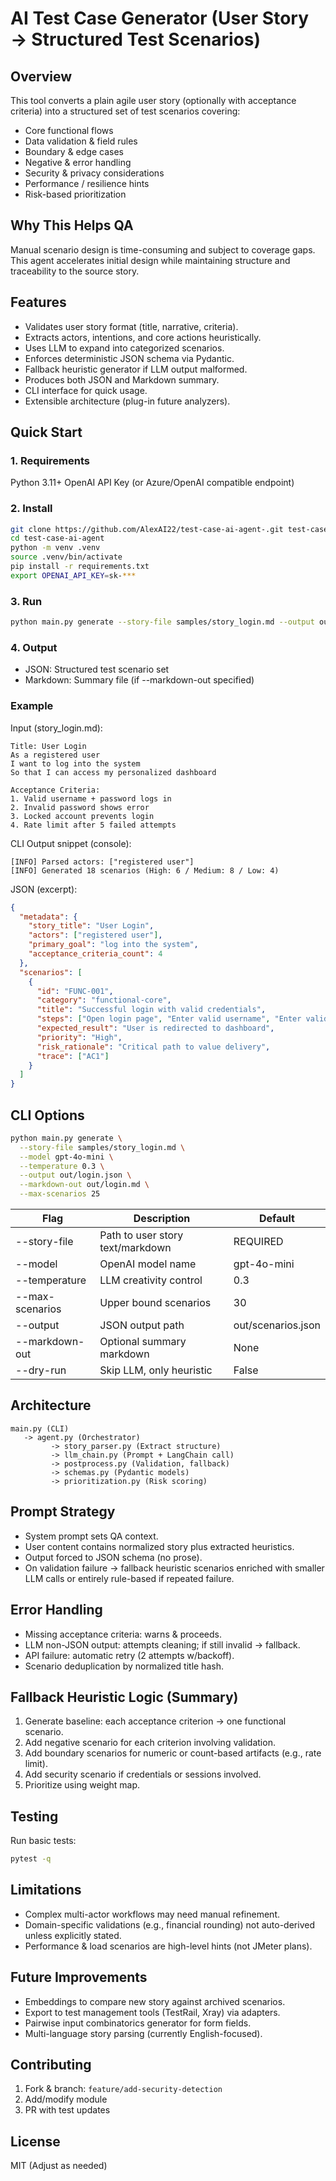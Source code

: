 # AI Test Case Generator (User Story → Structured Test Scenarios)

## Overview
This tool converts a plain agile user story (optionally with acceptance criteria) into a structured set of test scenarios covering:
- Core functional flows
- Data validation & field rules
- Boundary & edge cases
- Negative & error handling
- Security & privacy considerations
- Performance / resilience hints
- Risk-based prioritization

## Why This Helps QA
Manual scenario design is time-consuming and subject to coverage gaps. This agent accelerates initial design while maintaining structure and traceability to the source story.

## Features
- Validates user story format (title, narrative, criteria).
- Extracts actors, intentions, and core actions heuristically.
- Uses LLM to expand into categorized scenarios.
- Enforces deterministic JSON schema via Pydantic.
- Fallback heuristic generator if LLM output malformed.
- Produces both JSON and Markdown summary.
- CLI interface for quick usage.
- Extensible architecture (plug-in future analyzers).

## Quick Start

### 1. Requirements
Python 3.11+
OpenAI API Key (or Azure/OpenAI compatible endpoint)

### 2. Install
```bash
git clone https://github.com/AlexAI22/test-case-ai-agent-.git test-case-ai-agent
cd test-case-ai-agent
python -m venv .venv
source .venv/bin/activate
pip install -r requirements.txt
export OPENAI_API_KEY=sk-***
```

### 3. Run
```bash
python main.py generate --story-file samples/story_login.md --output out/login_scenarios.json
```

### 4. Output
- JSON: Structured test scenario set
- Markdown: Summary file (if --markdown-out specified)

### Example
Input (story_login.md):
```
Title: User Login
As a registered user
I want to log into the system
So that I can access my personalized dashboard

Acceptance Criteria:
1. Valid username + password logs in
2. Invalid password shows error
3. Locked account prevents login
4. Rate limit after 5 failed attempts
```

CLI Output snippet (console):
```
[INFO] Parsed actors: ["registered user"]
[INFO] Generated 18 scenarios (High: 6 / Medium: 8 / Low: 4)
```

JSON (excerpt):
```json
{
  "metadata": {
    "story_title": "User Login",
    "actors": ["registered user"],
    "primary_goal": "log into the system",
    "acceptance_criteria_count": 4
  },
  "scenarios": [
    {
      "id": "FUNC-001",
      "category": "functional-core",
      "title": "Successful login with valid credentials",
      "steps": ["Open login page", "Enter valid username", "Enter valid password", "Submit", "Verify dashboard displayed"],
      "expected_result": "User is redirected to dashboard",
      "priority": "High",
      "risk_rationale": "Critical path to value delivery",
      "trace": ["AC1"]
    }
  ]
}
```

## CLI Options
```bash
python main.py generate \
  --story-file samples/story_login.md \
  --model gpt-4o-mini \
  --temperature 0.3 \
  --output out/login.json \
  --markdown-out out/login.md \
  --max-scenarios 25
```

| Flag | Description | Default |
|------|-------------|---------|
| --story-file | Path to user story text/markdown | REQUIRED |
| --model | OpenAI model name | gpt-4o-mini |
| --temperature | LLM creativity control | 0.3 |
| --max-scenarios | Upper bound scenarios | 30 |
| --output | JSON output path | out/scenarios.json |
| --markdown-out | Optional summary markdown | None |
| --dry-run | Skip LLM, only heuristic | False |

## Architecture
```
main.py (CLI) 
   -> agent.py (Orchestrator)
         -> story_parser.py (Extract structure)
         -> llm_chain.py (Prompt + LangChain call)
         -> postprocess.py (Validation, fallback)
         -> schemas.py (Pydantic models)
         -> prioritization.py (Risk scoring)
```

## Prompt Strategy
- System prompt sets QA context.
- User content contains normalized story plus extracted heuristics.
- Output forced to JSON schema (no prose).
- On validation failure → fallback heuristic scenarios enriched with smaller LLM calls or entirely rule-based if repeated failure.

## Error Handling
- Missing acceptance criteria: warns & proceeds.
- LLM non-JSON output: attempts cleaning; if still invalid → fallback.
- API failure: automatic retry (2 attempts w/backoff).
- Scenario deduplication by normalized title hash.

## Fallback Heuristic Logic (Summary)
1. Generate baseline: each acceptance criterion → one functional scenario.
2. Add negative scenario for each criterion involving validation.
3. Add boundary scenarios for numeric or count-based artifacts (e.g., rate limit).
4. Add security scenario if credentials or sessions involved.
5. Prioritize using weight map.

## Testing
Run basic tests:
```bash
pytest -q
```

## Limitations
- Complex multi-actor workflows may need manual refinement.
- Domain-specific validations (e.g., financial rounding) not auto-derived unless explicitly stated.
- Performance & load scenarios are high-level hints (not JMeter plans).

## Future Improvements
- Embeddings to compare new story against archived scenarios.
- Export to test management tools (TestRail, Xray) via adapters.
- Pairwise input combinatorics generator for form fields.
- Multi-language story parsing (currently English-focused).

## Contributing
1. Fork & branch: `feature/add-security-detection`
2. Add/modify module
3. PR with test updates

## License
MIT (Adjust as needed)